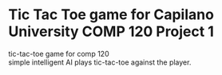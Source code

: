 # Tic Tac Toe game for Capilano University COMP 120 Project 1
tic-tac-toe game for comp 120 \
simple intelligent AI plays tic-tac-toe against the player.
